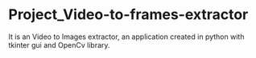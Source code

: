 # Project_Video-to-frames-extractor
It is an Video to Images extractor, an application created in python with tkinter gui and OpenCv library.
